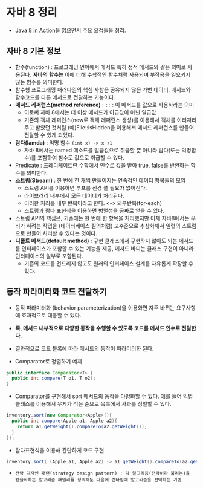 # 자바 8 정리
- [Java 8 in Action](http://book.naver.com/bookdb/book_detail.nhn?bid=8883567)을 읽으면서 주요 요점들을 정리.

## 자바 8 기본 정보
- 함수(function) : 프로그래밍 언어에서 메서드 특히 정적 메서드와 같은 의미로 사용된다. **자바의 함수는** 이에 더해 수학적인 함수처럼 사용되며 부작용을 일으키지 않는 함수를 의미한다.
- 함수형 프로그래밍 패러다임의 핵심 사항은 공유되지 않은 가변 데이터, 메서드와 함수코드를 다른 메서드로 전달하는 기능이다.
- **메서드 레퍼런스(method reference)** : `::` : 이 메서드를 값으로 사용하라는 의미
  - 이로써 자바 8에서는 더 이상 메서드가 이급값이 아닌 일급값
  - 기존의 객체 레퍼런스(new로 객체 레퍼런스 생성)를 이용해서 객체를 이리저리 주고 받았던 것처럼 (예)File::isHidden을 이용해서 메서드 레퍼런스를 만들어 전달할 수 있게 되었다.
- **람다(lamda)** : 익명 함수 `(int x) -> x +1`
  - 자바 8에서는 named 메소드를 일급값으로 취급할 뿐 아니라 람다(또는 익명함수)를 포함하여 함수도 값으로 취급할 수 있다.
- Predicate : 프레디케이트란 수학에서 인수로 값을 받아 true, false를 반환하는 함수를 의미한다.
- **스트림(Stream)** : 한 번에 한 개씩 만들어지는 연속적인 데이터 항목들의 모임
  - 스트림 API를 이용하면 루프를 신경 쓸 필요가 없어진다.
  - 라이브러리 내부에서 모든 데이터가 처리된다.
  - 이러한 처리를 내부 반복이라고 한다. <-> 외부반복(for-each)
  - 스트림과 람다 표현식을 이용하면 병렬성을 공짜로 얻을 수 있다.
- 스트림 API의 핵심은, 기존에는 한 번에 한 항목을 처리했지만 이제 자바8에서는 우리가 하려는 작업을 (데이터베이스 질의처럼) 고수준으로 추상화해서 일련의 스트림으로 만들어 처리할 수 있다는 것이다.
- **디폴트 메서드(default method)** : 구현 클래스에서 구현하지 않아도 되는 메서드를 인터페이스가 포함할 수 있는 기능을 제공, 메서드 바디는 클래스 구현이 아니라 인터페이스의 일부로 포함된다.
  - 기존의 코드를 건드리지 않고도 원래의 인터페이스 설계를 자유롭게 확장할 수 있다.

## 동작 파라미터화 코드 전달하기
- 동작 파라미터화 (behavior parameterization)을 이용화면 자주 바뀌는 요구사항에 효과적으로 대응할 수 있다.
- **즉, 메서드 내부적으로 다양한 동작을 수행할 수 있도록 코드를 메서드 인수로 전달한다.**
- 결과적으로 코드 블록에 따라 메서드의 동작이 파라미터화 된다.

- Comparator로 정렬하기 예제
```java
public interface Comparator<T> {
  public int compare(T o1, T o2);
}
```
- Comparator를 구현해서 sort 메서드의 동작을 다양화할 수 있다. 예를 들어 익명 클래스를 이용해서 무게가 적은 순으로 목록에서 사과를 정렬할 수 있다.
```java
inventory.sort(new Comparator<Apple>(){
  public int compare(Apple a1, Apple a2){
    return a1.getWeight().compareTo(a2.getWeight());
  }
});
```
- 람다표현식을 이용해 간단하게 코드 구현
```java
inventory.sort( (Apple a1, Apple a2) -> a1.getWeight().compareTo(a2.getWeight()));
```
  - `전략 디자인 패턴(strategy design pattern) : 각 알고리즘(전략이라 불리는)을 캡슐화하는 알고리즘 패밀리를 정의해둔 다음에 런타임에 알고리즘을 선택하는 기법`
